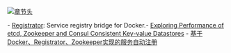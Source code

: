 [![章节头](https://parg.co/UGo)](https://parg.co/b4z) 
  

﻿- [Registrator](http://gliderlabs.com/registrator/latest/user/quickstart/): Service registry bridge for Docker.- [Exploring Performance of etcd, Zookeeper and Consul Consistent Key-value Datastores](https://coreos.com/blog/performance-of-etcd.html) - [基于Docker、Registrator、Zookeeper实现的服务自动注册](https://parg.co/bC3)